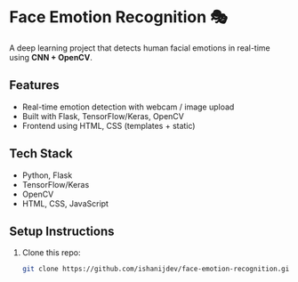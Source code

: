 # Face Emotion Recognition 🎭

A deep learning project that detects human facial emotions in real-time using **CNN + OpenCV**.

## Features
- Real-time emotion detection with webcam / image upload
- Built with Flask, TensorFlow/Keras, OpenCV
- Frontend using HTML, CSS (templates + static)

## Tech Stack
- Python, Flask
- TensorFlow/Keras
- OpenCV
- HTML, CSS, JavaScript

## Setup Instructions
1. Clone this repo:
   ```bash
   git clone https://github.com/ishanijdev/face-emotion-recognition.git
